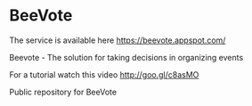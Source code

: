 BeeVote
=======

The service is available here https://beevote.appspot.com/

Beevote - The solution for taking decisions in organizing events

For a tutorial watch this video http://goo.gl/c8asMO

Public repository for BeeVote

